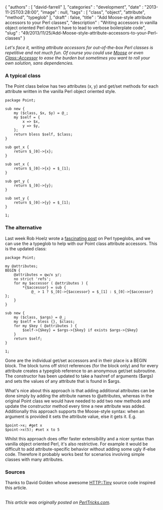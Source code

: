 {
   "authors" : [
      "david-farrell"
   ],
   "categories" : "development",
   "date" : "2013-11-25T03:28:00",
   "image" : null,
   "tags" : [
      "class",
      "object",
      "attribute",
      "method",
      "typeglob"
   ],
   "draft" : false,
   "title" : "Add Moose-style attribute accessors to your Perl classes",
   "description" : "Writing accessors in vanilla object oriented Perl doesn't have to lead to verbose boilerplate code",
   "slug" : "49/2013/11/25/Add-Moose-style-attribute-accessors-to-your-Perl-classes"
}


*Let's face it, writing attribute accessors for out-of-the-box Perl classes is repetitive and not much fun. Of course you could use [Moose](https://metacpan.org/pod/Moose) or even [Class::Accessor](https://metacpan.org/pod/Class::Accessor) to ease the burden but sometimes you want to roll your own solution, *sans* dependencies.*

### A typical class

The Point class below has two attributes (x, y) and get/set methods for each attribute written in the vanilla Perl object oriented style.

``` prettyprint
package Point;

sub new {
    my ($class, $x, $y) = @_;
    my $self = {
        x => $x,
        y => $y,
    };
    return bless $self, $class;
}

sub get_x {
    return $_[0]->{x};
}

sub set_x {
    return $_[0]->{x} = $_[1];
}

sub get_y {
    return $_[0]->{y};
}

sub set_y {
    return $_[0]->{y} = $_[1];
}

1;
```

### The alternative

Last week Rob Hoelz wrote a [fascinating post](http://hoelz.ro/blog/oh-my-glob) on Perl typeglobs, and we can use the a typeglob to help with our Point class attribute accessors. This is the updated class:

``` prettyprint
package Point;

my @attributes;
BEGIN {
    @attributes = qw/x y/;
    no strict 'refs';
    for my $accessor ( @attributes ) {
        *{$accessor} = sub {
            @_ > 1 ? $_[0]->{$accessor} = $_[1] : $_[0]->{$accessor} };
    }
}

sub new {
    my ($class, $args) = @_;
    my $self = bless {}, $class;
    for my $key ( @attributes ) {
        $self->{$key} = $args->{$key} if exists $args->{$key}
    }
    return $self;
}

1;
```

Gone are the individual get/set accessors and in their place is a BEGIN block. The block turns off strict references (for the block only) and for every attribute creates a typeglob reference to an anonymous get/set subroutine. The constructor has been updated to take a hashref of arguments ($args) and sets the values of any attribute that is found in $args.

What's nice about this approach is that adding additional attributes can be done simply by adding the attribute names to @attributes, whereas in the original Point class we would have needed to add two new methods and update the constructor method every time a new attribute was added. Additionally this approach supports the Moose-style syntax: when an argument is provided it sets the attribute value, else it gets it. E.g.

``` prettyprint
$point->x; #get x
$point->x(5); #set x to 5
```

Whilst this approach does offer faster extensibility and a nicer syntax than vanilla object oriented Perl, it's also restrictive. For example it would be difficult to add attribute-specific behavior without adding some ugly if-else code. Therefore it probably works best for scenarios involving simple classes with many attributes.

### Sources

Thanks to David Golden whose awesome [HTTP::Tiny](https://metacpan.org/pod/HTTP::Tiny) source code inspired this article.

\
*This article was originally posted on [PerlTricks.com](http://perltricks.com).*

